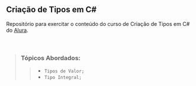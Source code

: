 ## Criação de Tipos em C#

Repositório para exercitar o conteúdo do curso de Criação de Tipos em C# do [Alura](https://alura.com.br).
<br/><br/><br/>

>### **Tópicos Abordados**:
>> - `Tipos de Valor;`
>> - `Tipo Integral;`



